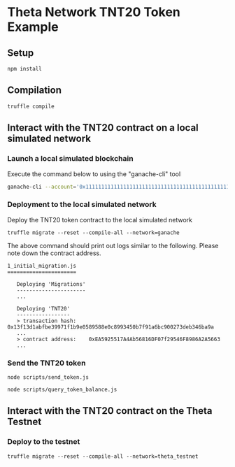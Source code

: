 # Theta Network TNT20 Token Example

## Setup

```
npm install
```

## Compilation

```
truffle compile
```

## Interact with the TNT20 contract on a local simulated network

### Launch a local simulated blockchain 

Execute the command below to using the "ganache-cli" tool


```bash
ganache-cli --account='0x1111111111111111111111111111111111111111111111111111111111111111',10000000000000000000000 --account='0x2222222222222222222222222222222222222222222222222222222222222222',10000000000000000000000 --account='0x3333333333333333333333333333333333333333333333333333333333333333',10000000000000000000000 --account='0x4444444444444444444444444444444444444444444444444444444444444444',10000000000000000000000 --account='0x5555555555555555555555555555555555555555555555555555555555555555',10000000000000000000000 --account='0x6666666666666666666666666666666666666666666666666666666666666666',10000000000000000000000 --account='0x7777777777777777777777777777777777777777777777777777777777777777',10000000000000000000000 --account='0x8888888888888888888888888888888888888888888888888888888888888888',10000000000000000000000 --account='0x9999999999999999999999999999999999999999999999999999999999999999',10000000000000000000000 --account='0x1000000000000000000000000000000000000000000000000000000000000000',10000000000000000000000 --networkId 3456 --port 8545
```

### Deployment to the local simulated network


Deploy the TNT20 token contract to the local simulated network


```
truffle migrate --reset --compile-all --network=ganache
```

The above command should print out logs similar to the following. Please note down the contract address. 

```
1_initial_migration.js
======================

   Deploying 'Migrations'
   ----------------------
   ...

   Deploying 'TNT20'
   -----------------
   > transaction hash:    0x13f13d1abfbe39971f1b9e0589588e0c8993450b7f91a6bc900273deb346ba9a
   ...
   > contract address:    0xEA5925517A4Ab56816DF07f29546F8986A2A5663
   ...

```

### Send the TNT20 token

```
node scripts/send_token.js 
```

```
node scripts/query_token_balance.js 
```

## Interact with the TNT20 contract on the Theta Testnet


### Deploy to the testnet

```
truffle migrate --reset --compile-all --network=theta_testnet
```




